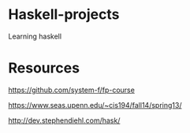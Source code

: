 # Haskell-projects
Learning haskell

# Resources
https://github.com/system-f/fp-course

https://www.seas.upenn.edu/~cis194/fall14/spring13/

http://dev.stephendiehl.com/hask/